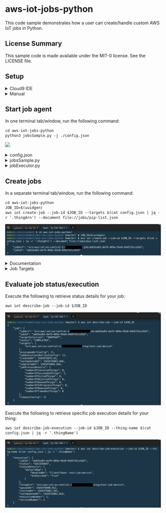 # aws-iot-jobs-python

This code sample demonstrates how a user can create/handle custom AWS IoT jobs in Python.

## License Summary

This sample code is made available under the MIT-0 license. See the LICENSE file.

## Setup

<details>
  <summary>Cloud9 IDE</summary>
  
  ### Choose a region for deployment
  
| Region  | Template |
| ------------- | ------------- |
| **ap-northeast-1** (Tokyo)  | [![Launch Stack](https://cdn.rawgit.com/buildkite/cloudformation-launch-stack-button-svg/master/launch-stack.svg)](https://console.aws.amazon.com/cloudformation/home#/stacks/new?stackName=aws-iot-jobs-python&templateURL=https://jonslo-aws-samples-ap-northeast-1.s3.amazonaws.com/aws-iot-jobs-python/aws-iot-jobs-python.yaml)  |
| **ap-southeast-1** (Singapore)  | [![Launch Stack](https://cdn.rawgit.com/buildkite/cloudformation-launch-stack-button-svg/master/launch-stack.svg)](https://console.aws.amazon.com/cloudformation/home#/stacks/new?stackName=aws-iot-jobs-python&templateURL=https://jonslo-aws-samples-ap-southeast-1.s3.amazonaws.com/aws-iot-jobs-python/aws-iot-jobs-python.yaml)  |
| **eu-central-1** (Frankfurt)  | [![Launch Stack](https://cdn.rawgit.com/buildkite/cloudformation-launch-stack-button-svg/master/launch-stack.svg)](https://console.aws.amazon.com/cloudformation/home#/stacks/new?stackName=aws-iot-jobs-python&templateURL=https://jonslo-aws-samples-eu-central-1.s3.amazonaws.com/aws-iot-jobs-python/aws-iot-jobs-python.yaml)  |
| **eu-west-1** (Ireland)  | [![Launch Stack](https://cdn.rawgit.com/buildkite/cloudformation-launch-stack-button-svg/master/launch-stack.svg)](https://console.aws.amazon.com/cloudformation/home#/stacks/new?stackName=aws-iot-jobs-python&templateURL=https://jonslo-aws-samples-eu-west-1.s3.amazonaws.com/aws-iot-jobs-python/aws-iot-jobs-python.yaml)  |
| **us-east-1** (N Virginia)  | [![Launch Stack](https://cdn.rawgit.com/buildkite/cloudformation-launch-stack-button-svg/master/launch-stack.svg)](https://console.aws.amazon.com/cloudformation/home#/stacks/new?stackName=aws-iot-jobs-python&templateURL=https://jonslo-aws-samples-us-east-1.s3.amazonaws.com/aws-iot-jobs-python/aws-iot-jobs-python.yaml)  |
| **us-east-2** (Ohio) | [![Launch Stack](https://cdn.rawgit.com/buildkite/cloudformation-launch-stack-button-svg/master/launch-stack.svg)](https://console.aws.amazon.com/cloudformation/home#/stacks/new?stackName=aws-iot-jobs-python&templateURL=https://jonslo-aws-samples-us-east-2.s3.amazonaws.com/aws-iot-jobs-python/aws-iot-jobs-python.yaml)  |
| **us-west-2** (Oregon)  | [![Launch Stack](https://cdn.rawgit.com/buildkite/cloudformation-launch-stack-button-svg/master/launch-stack.svg)](https://console.aws.amazon.com/cloudformation/home#/stacks/new?stackName=aws-iot-jobs-python&templateURL=https://jonslo-aws-samples-us-west-2.s3.amazonaws.com/aws-iot-jobs-python/aws-iot-jobs-python.yaml)  |

### Configure and launch stack

![](https://media.giphy.com/media/WSr73iUNou0yx5ZdXU/giphy.gif)

### Launch Cloud9 IDE

Click the Cloud9 IDE link:
![Stack Output](docs/img/stackOutput.png)

</details>

<details>
  <summary>Manual</summary>

  ### Compatible regions ###
  See the [AWS Region Table](https://aws.amazon.com/about-aws/global-infrastructure/regional-product-services/) for the current list of regions for AWS IoT Core and AWS IoT Device Management.

  ### Required tools ###
  * Linux/macOS (this solution has not been tested on Windows)
  * Python 3.6 or newer
  * [awscli](https://aws.amazon.com/cli/)
  * [jq](https://stedolan.github.io/jq/)
  
  ### Setup thing, certificate, and policy ###

  ```
  # assigning your region to a shell variable makes the next steps easier
  REGION=<set AWS region>

  # save IoT endpoints to variables
  IOT_ENDPOINT=$(aws iot describe-endpoint --region $REGION --endpoint-type iot:Data-ATS | jq -r '.endpointAddress')
  IOT_ENDPOINT_CP=$(aws iot describe-endpoint --region $REGION --endpoint-type iot:CredentialProvider | jq -r '.endpointAddress')

  # assigning your thing name to a shell variable makes the next steps easier
  THING_NAME=test-job-device
  
  # create a thing in the thing registry
  aws iot create-thing --thing-name $THING_NAME --region $REGION
  IOT_THING_ARN=$(aws iot describe-thing --region $REGION --thing-name $THING_NAME | jq -r '.thingArn')

  # create key and certificate for your device and active the device
  aws iot create-keys-and-certificate --region $REGION --set-as-active --public-key-outfile $THING_NAME.public.key --private-key-outfile $THING_NAME.private.key --certificate-pem-outfile $THING_NAME.certificate.pem > /tmp/create_cert_and_keys_response

  # look at the output from the previous command
  cat /tmp/create_cert_and_keys_response

  # output values from the previous call needed in further steps
  CERTIFICATE_ARN=$(jq -r ".certificateArn" /tmp/create_cert_and_keys_response)
  CERTIFICATE_ID=$(jq -r ".certificateId" /tmp/create_cert_and_keys_response)
  echo $CERTIFICATE_ARN
  echo $CERTIFICATE_ID

  # create an IoT policy
  POLICY_NAME=${THING_NAME}_Policy
  aws iot create-policy --region $REGION --policy-name $POLICY_NAME --policy-document '{"Version":"2012-10-17","Statement":[{"Effect":"Allow","Action": "iot:*","Resource":"*"}]}'

  # attach the policy to your certificate
  aws iot attach-policy --policy-name $POLICY_NAME --target $CERTIFICATE_ARN --region $REGION

  # attach the certificate to your thing
  aws iot attach-thing-principal --thing-name $THING_NAME --principal $CERTIFICATE_ARN --region $REGION

  # get AWS IoT endpoint
  aws iot describe-endpoint --endpoint-type iot:Data-ATS

  # make sure you are in aws-iot-jobs-python directory
  cd ./aws-iot-jobs-python

  # setup config.json with jq (you may need to adjust depending on where you stored your certificate/keys)
  cat config.json | jq --arg region "$REGION" --arg thing_arn "$IOT_THING_ARN" --arg endpoint "$IOT_ENDPOINT" --arg endpoint_cp "$IOT_ENDPOINT_CP" '.endpoint = $endpoint | .thingArn = $thing_arn | .credentialsEndpoint = $endpoint_cp | .region = $region | .thingName = "test-job-device" | .rootCaPath = "./AmazonRootCA1.pem" | .deviceCertificatePath = "../test-job-device.certificate.pem" | .privateKeyPath = "../test-job-device.private.key"' > config.tmp.json && mv config.tmp.json config.json
  ```

</details>

## Start job agent

In one terminal tab/window, run the following command:
```
cd aws-iot-jobs-python
python3 jobsSample.py -j ./config.json
```

![](https://media.giphy.com/media/MAisXSUrEGunu4ikBd/giphy.gif)

<details>
  <summary>config.json</summary>

```
{
    "thingName": "<THING-NAME>",
    "thingArn": "<THING-NAME>",
    "region": "<REGION>",
    "deviceCertificatePath": "",
    "privateKeyPath": "",
    "rootCaPath": "",
    "endpoint": "<ENDPOINT>",
    "credentialsEndpoint": "<CREDENTIAL-ENDPOINT-PREFIX>",
    "roleAlias": "<ROLE-ALIAS>",
    "useWebsocket": "false",
    "port": 8883
}
```

| Key  | Description |
| ------------- | ------------- |
| thingName | provides identifier for thing; used as MQTT client ID |
| thingArn | Amazon Resource Name for thing |
| region | AWS region thing resides in |
| deviceCertificatePath | Path of device X.509 certificate |
| privateKeyPath | Path of device private key |
| rootCaPath | Path of Amazon CA certificate |
| endpoint | MQTT broker endpoint (in AWS IoT Core) |
| credentialsEndpoint | credentials endpoint (in AWS IoT Core) used to retrieve temporary credentials |
| roleAlias | used to retrieve temporary credentials with credentials endpoint |
| useWebsocket | determines if WS should be used |
| port | MQTT port |

</details>

<details>
  <summary>jobsSample.py</summary>

### About
Based on [jobsSample.py](https://github.com/aws/aws-iot-device-sdk-python/blob/master/samples/jobs/jobsSample.py) from [aws-iot-device-sdk-python](https://github.com/aws/aws-iot-device-sdk-python).  Modified to include jobExecutor, which handles the execution of specific job documents.

</details>

<details>
  <summary>jobExecutor.py</summary>

### About
Module referenced by [jobsSample.py](jobsSample.py) to handle specific job documents.  Can be modified to handle your custom jobs!

</details>

## Create jobs

In a separate terminal tab/window, run the following command:
```
cd aws-iot-jobs-python
JOB_ID=$(uuidgen)
aws iot create-job --job-id $JOB_ID --targets $(cat config.json | jq -r '.thingArn') --document file://jobs/pip-list.json
```

![](docs/img/createJob.png)

<details>
  <summary>Documentation</summary>

### Example job definitions
You can use the [JSON job documents](jobs/) to schedule a new job execution. You can find more info on each job type here:

#### Basic
* [download-files.json](docs/download-files.md)
* [install-packages.json](docs/install-packages.md)
* [pip-install.json](docs/pip-install.md)
* [pip-list.json](docs/pip-list.md)
* [pip-uninstall.json](docs/pip-uninstall.md)
* [rollback-files.json](docs/rollback-files.md)
* [run-commands.json](docs/run-commands.md)
* [uninstall-packages.json](docs/uninstall-packages.md)
#### Advanced
* [container-logs.json](docs/container-logs.md)
* [list-containers.json](docs/list-containers.md)
* [reboot.json](docs/reboot.md)
* [start-containers.json](docs/start-containers.md)
* [stop-containers.json](docs/stop-containers.md)
* [upload-files.json](docs/upload-files.md)
  
</details>

<details>
  <summary>Job Targets</summary>

### Summary
For the --targets parameter, you can use:
* An IoT Thing Arn
* An IoT Things Group Arn
* A local JSON file [targeting IoT Thing(s)](etc/target-thing.json), [targeting Things Group Arn(s)](etc/target-group.json), or targeting a combination of both!

#### Targeting a IoT Thing/Things Group Arn inline
```
aws iot create-job --targets {THING_OR_THINGS_GROUP_ARN} --document file://jobs/{JSON_JOB_DOCUMENT} --job-id $(uuidgen)
```

#### Targeting with a JSON file
```
aws iot create-job --targets file://etc/target-thing.json --document file://jobs/{JSON_JOB_DOCUMENT} --job-id $(uuidgen)
```

</details>

## Evaluate job status/execution

Execute the following to retrieve status details for your job:
```
aws iot describe-job --job-id $JOB_ID
```

![](docs/img/describeJob.png)

Execute the following to retrieve specific job execution details for your thing:
```
aws iot describe-job-execution --job-id $JOB_ID --thing-name $(cat config.json | jq -r '.thingName')
```

![](docs/img/describeJobExecution.png)

